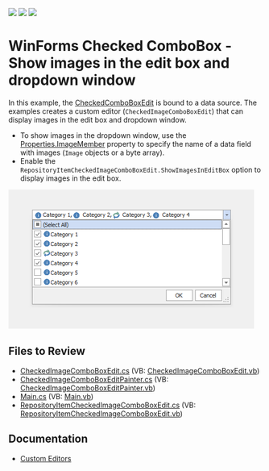 <!-- default badges list -->
![](https://img.shields.io/endpoint?url=https://codecentral.devexpress.com/api/v1/VersionRange/128622424/13.1.4%2B)
[![](https://img.shields.io/badge/Open_in_DevExpress_Support_Center-FF7200?style=flat-square&logo=DevExpress&logoColor=white)](https://supportcenter.devexpress.com/ticket/details/E2804)
[![](https://img.shields.io/badge/📖_How_to_use_DevExpress_Examples-e9f6fc?style=flat-square)](https://docs.devexpress.com/GeneralInformation/403183)
<!-- default badges end -->

# WinForms Checked ComboBox - Show images in the edit box and dropdown window

In this example, the [CheckedComboBoxEdit](https://docs.devexpress.com/WindowsForms/DevExpress.XtraEditors.CheckedComboBoxEdit) is bound to a data source. The examples creates a custom editor (`CheckedImageComboBoxEdit`) that can display images in the edit box and dropdown window.

* To show images in the dropdown window, use the [Properties.ImageMember](https://docs.devexpress.com/WindowsForms/DevExpress.XtraEditors.BaseImageListBoxControl.ImageMember) property to specify the name of a data field with images (`Image` objects or a byte array).
* Enable the `RepositoryItemCheckedImageComboBoxEdit.ShowImagesInEditBox` option to display images in the edit box.

![WinForms Checked Combobox - Show images in the edit box and dropdown window](https://raw.githubusercontent.com/DevExpress-Examples/winforms-checked-combobox-with-images/13.1.4%2B/media/winforms-checked-combobox-with-images.png)


## Files to Review

* [CheckedImageComboBoxEdit.cs](./CS/WindowsApplication3/CheckedImageComboBoxEdit.cs) (VB: [CheckedImageComboBoxEdit.vb](./VB/WindowsApplication3/CheckedImageComboBoxEdit.vb))
* [CheckedImageComboBoxEditPainter.cs](./CS/WindowsApplication3/CheckedImageComboBoxEditPainter.cs) (VB: [CheckedImageComboBoxEditPainter.vb](./VB/WindowsApplication3/CheckedImageComboBoxEditPainter.vb))
* [Main.cs](./CS/WindowsApplication3/Main.cs) (VB: [Main.vb](./VB/WindowsApplication3/Main.vb))
* [RepositoryItemCheckedImageComboBoxEdit.cs](./CS/WindowsApplication3/RepositoryItemCheckedImageComboBoxEdit.cs) (VB: [RepositoryItemCheckedImageComboBoxEdit.vb](./VB/WindowsApplication3/RepositoryItemCheckedImageComboBoxEdit.vb))


## Documentation

* [Custom Editors](https://docs.devexpress.com/WindowsForms/4716/controls-and-libraries/editors-and-simple-controls/common-editor-features-and-concepts/custom-editors)

